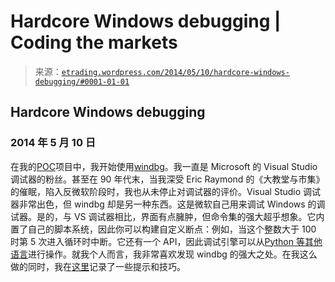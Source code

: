 <!--yml

category: 未分类

date: 2024-05-12 19:32:55

-->

# Hardcore Windows debugging | Coding the markets

> 来源：[`etrading.wordpress.com/2014/05/10/hardcore-windows-debugging/#0001-01-01`](https://etrading.wordpress.com/2014/05/10/hardcore-windows-debugging/#0001-01-01)

## Hardcore Windows debugging

### 2014 年 5 月 10 日

在我的[POC](https://etrading.wordpress.com/2014/02/16/poc-m1-running/)项目中，我开始使用[windbg](http://msdn.microsoft.com/en-gb/library/windows/hardware/ff551063%28v=vs.85%29.aspx)。我一直是 Microsoft 的 Visual Studio 调试器的粉丝。甚至在 90 年代末，当我深受 Eric Raymond 的《大教堂与市集》的催眠，陷入反微软阶段时，我也从未停止对调试器的评价。Visual Studio 调试器非常出色，但 windbg 却是另一种东西。这是微软自己用来调试 Windows 的调试器。是的，与 VS 调试器相比，界面有点臃肿，但命令集的强大超乎想象。它内置了自己的脚本系统，因此你可以构建自定义断点：例如，当这个整数大于 100 时第 5 次进入循环时中断。它还有一个 API，因此调试引擎可以从[Python 等其他语言](http://pydbgeng.sourceforge.net/)进行操作。就我个人而言，我非常喜欢发现 windbg 的强大之处。在我这么做的同时，我在[这里](https://etrading.wordpress.com/windbg/ "windbg")记录了一些提示和技巧。
